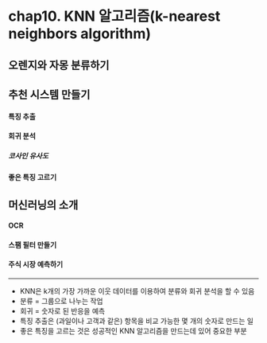 # chap10. KNN 알고리즘(k-nearest neighbors algorithm)

## 오렌지와 자몽 분류하기

## 추천 시스템 만들기

#### 특징 추출
#### 회귀 분석

##### 코사인 유사도
#### 좋은 특징 고르기

## 머신러닝의 소개
#### OCR
#### 스팸 필터 만들기
#### 주식 시장 예측하기

---

- KNN은 k개의 가장 가까운 이웃 데이터를 이용하여 분류와 회귀 분석을 할 수 있음
- 분류 = 그룹으로 나누는 작업
- 회귀 = 숫자로 된 반응을 예측
- 특징 추출은 (과일이나 고객과 같은) 항목을 비교 가능한 몇 개의 숫자로 만드는 일
- 좋은 특징을 고르는 것은 성공적인 KNN 알고리즘을 만드는데 있어 중요한 부분
